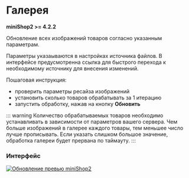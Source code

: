 # Галерея

**miniShop2 >= 4.2.2**

Обновление всех изображений товаров согласно указанным параметрам.

Параметры указаываются в настройках источника файлов. 
В интерфейсе предусмотренна ссылка для быстрого перехода к необходимому источнику  для внесения изменений.

Пошаговая инструкция:
- проверить параметры ресайза изображений
- установить сколько товаров обрабатывать за 1 итерацию
- запустить обработку, нажав на кнопку **Обновить**

::: warning
Количество обрабатываемых товаров необходимо устанавливать в зависимости от параметров вашего сервера.
Чем больше изображений в галерее каждого товары, тем меньшее число лучше прописывать.
Если указать слишком большое значение, обработка галереи будет прервана по таймауту.
:::

### Интерфейс

[![Обновление превью miniShop2](https://file.modx.pro/files/e/a/6/ea60b490b01a83f1f67f7be0217c9a15.png)](https://file.modx.pro/files/e/a/6/ea60b490b01a83f1f67f7be0217c9a15.png)
